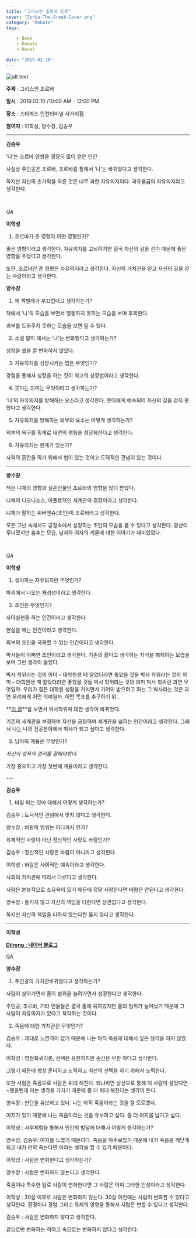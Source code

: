 ```yaml
---
title: "그리스인 조르바 토론"
cover: "Zorba-The-Greek-Cover.png"
category: "Debate"
tags:

    - Book
    - Debate
    - Novel

date: "2019-02-10"
---
```


![alt text](https://res.cloudinary.com/wet932/image/upload/v1555060907/Gleans/Zorba-The-Greek-01.png "Zorba-The-Greek-01")

**주제** : 그리스인 조르바

**일시** : 2019.02.10 /10:00 AM - 12:00 PM

**장소** : 스타벅스 인천터미널 사거리점

**참여자** : 이학성, 양수장, 김승우

---

**김승우**

‘나’는 조르바 영향을 굉장히 많이 받은 인간

사실상 주인공은 조르바, 조르바를 통해서 ‘나’는 바뀌었다고 생각한다.

하지만 자신의 손가락을 자른 것은 너무 과한 자유의지이다. 과유불급의 자유의지라고 생각한다. 

​

*QA*

**이학성**

1. 조르바가 준 영향이 어떤 영향인가? 

좋은 영향이라고 생각한다. 자유의지를 고뇌하지만 결국 자신의 길을 걷기 때문에 좋은 영향을 주었다고 생각한다.

또한, 조르바간 준 영향은 자유의지라고 생각한다. 자신의 가치관을 믿고 자신의 길을 걷는 사람이라고 생각한다.

**양수장**

1. 왜 책벌레가 부끄럽다고 생각하는가?

책에서 ‘나’의 모습을 보면서 행동하지 못하는 모습을 보며 후회한다.

과부를 도와주지 못하는 모습을 보면 알 수 있다.

2. 소설 말미 에서는 ‘나’는 변화했다고 생각하는가?

성장을 했을 뿐 변화하지 않았다.

3. 자유의지를 성장시키는 법은 무엇인가?

경험을 통해서 성장을 하는 것이 최고의 성장법이라고 생각한다.

4. 붓다는 의미는 무엇이라고 생각하는가?

‘나’의 자유의지를 방해하는 요소라고 생각한다. 붓다에게 예속되어 자신의 길을 걷지 못했다고 생각한다.

5. 자유의지를 방해하는 외부의 요소는 어떻게 생각하는가?

외부의 욕구를 핑계로 내면의 행동을 정당화한다고 생각한다.

6. 자유의지는 한계가 있는가?

사회의 혼란을 막기 위해서 법이 있는 것이고 도덕적인 관념이 있는 것이다.

---

**양수장**

책은 니체의 영향과 실존인물인 조르바의 영향을 많이 받았다.

니체의 디오니소스, 아폴로적인 세계관의 결합이라고 생각한다.

니체가 말하는 위버멘슈(초인)이 조르바라고 생각한다.

모든 고난 속에서도 긍정속에서 성장하는 초인의 모습을 볼 수 있다고 생각한다. 광산이 무너졌지만 춤추는 모습, 남자와 여자의 계율에 대한 이야기가 재미있었다.

​

*QA*

**이학성**

1. 생각하는 자유의지란 무엇인가?

파괴에서 나오는 재성성이라고 생각한다. 

2. 초인은 무엇인가?

자아실현을 하는 인간이라고 생각한다. 

현실을 깨는 인간이라고 생각한다.

외부의 요인을 극복할 수 있는 인간이라고 생각한다.

박사들이 어쩌면 초인이라고 생각한다. 기존의 옳다고 생각하는 지식을 해체하는 모습을 보며 그런 생각이 들었다.


박사 학위라는 것의 의미 – 대학원생 때 알았더라면 좋았을 것들
박사 학위라는 것의 의미 – 대학원생 때 알았더라면 좋았을 것들 박사 학위라는 것의 의미 박사 학위란 과연 무엇일까. 우리가 힘든 대학원 생활을 거치면서 기어이 받으려고 하는 그 박사라는 것은 과연 우리에게 어떤 의미일까. 어떤 목표를 추구하기 위...

**[이 글](https://mark2win.blogspot.com)**을 보면서 박사학위에 대한 생각이 바뀌었다.

기존의 세계관을 부정하며 자신을 긍정하며 세계관을 넓히는 인간이라고 생각한다. 그래서 나는 나의 전공분야에서 박사가 되고 싶다고 생각한다.

3. 남자의 계율은 무엇인가?

_자신의 성욕의 관리를 잘해야한다._ 

가장 중요하고 가장 첫번째 계율이라고 생각한다. 

​---

**김승우**

1. 바람 피는 것에 대해서 어떻게 생각하는가?

김승우 : 도덕적인 관념에서 맞지 않다고 생각한다. 

양수장 : 바람의 범위는 어디까지 인가?

육체적인 사랑이 아닌 정신적인 사랑도 바람인가?

김승우 : 정신적인 사랑은 바람이 아니라고 생각한다.

이학성 : 바람은 사회적인 예속이라고 생각한다. 

사회의 가치관에 따라서 다르다고 생각한다.

사람은 본능적으로 소유욕이 있기 때문에 정말 사랑한다면 바람은 안된다고 생각한다.

양수장 : 들키지 않고 자신의 책임을 다한다면 상관없다고 생각한다.

하지만 자신의 책임을 다하지 않는다면 옳지 않다고 생각한다.

---

**이학성**

**[Dilrong : 네이버 블로그](https://blog.naver.com/dilrong/221461820444)**

QA

**양수장**

1. 주인공의 가치관바뀌었다고 생각하는가?

사람이 살아가면서 줄의 범위을 늘려가면서 성장한다고 생각한다.

주인공, 조르바, 기타 인물들은 결국 줄에 묶여있지만 줄의 범위가 늘어났기 때문에 그 사람이 자유의지가 있다고 착각하는 것이다.

2. 죽음에 대한 가치관은 무엇인가?

김승우 : 제대로 느낀적이 없기 때문에 나는 아직 죽음에 대해서 깊은 생각을 하지 않았다.

이학성 : 영원회귀이론, 선택은 유한하지만 순간은 무한 하다고 생각한다.

그렇기 때문에 항상 준비하고 노력하고 최선의 선택을 하기 위해서 노력한다.

또한 사람은 죽음으로 사람은 위대 해진다. 왜냐하면 상상으로 통해 이 사람이 살았다면 ~했을텐데 라는 생각을 가지기 때문에 좀 더 위대 해진다는 생각이 든다.

양수장 : 판단을 유보하고 있다. 나는 아직 죽음이라는 것을 잘 모르겠다.

여지가 있기 때문에 나는 죽음이라는 것을 유보하고 싶다. 좀 더 여지를 남기고 싶다.

이학성 : 사후체험을 통해서 인간의 발달에 대해서 어떻게 생각하는가?

양수장, 김승우: 여지를 느꼈기 때문이다. 죽음을 마주보았기 때문에 내가 죽음을 깨닫게 되고 내가 만약 죽는다면 이라는 생각을 할 수 있기 때문이다. 

이학성 : 사람은 변화한다고 생각하는가?

양수장 : 사람은 변화하지 않는다고 생각한다. 

죽음이나 특수한 일로 사람이 변화한다면 그 사람은 이미 그러한 인성이라고 생각한다.

이학성 : 30살 이후로 사람은 변화하지 않는다. 30살 이전에는 사람이 변화할 수 있다고 생각한다. 환경이나 경험 그리고 육체의 영향을 통해서 사람은 변할 수 있다고 생각한다.

김승우 : 사람은 변화하지 않다고 생각한다. 

겉으로만 변화하는 척하고 속으로는 변화하지 않다고 생각한다.